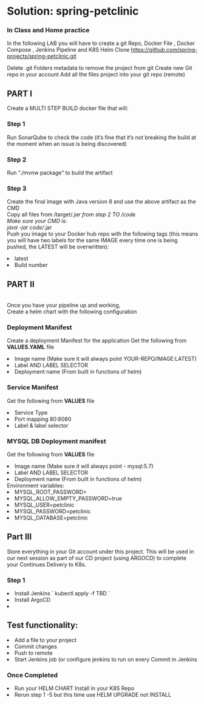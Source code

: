 # Solution: spring-petclinic

 
### In Class and Home practice 
In the following LAB you will have to create a git Repo, Docker File , Docker Compose ,  Jenkins Pipeline and K8S Helm 
Clone https://github.com/spring-projects/spring-petclinic.git

Delete .git Folders metadata to remove the project from git
Create new Git repo in your account 
Add all the files project into your git repo (remote)

## PART I
Create a MULTI STEP BUILD docker file that will:

### Step 1
 Run SonarQube to check the code (it’s fine that it’s not breaking the build at the moment when an issue is being discovered)
  

### Step 2 
Run “./mvnw package” to build the artifact

### Step 3 
Create the final image with Java version 8 and use the above artifact as the CMD
<BR>Copy all files from /target/*.jar from step 2 TO /code
<BR>Make sure your CMD is:
<BR>java -jar code/*.jar
<BR>Push you image to your Docker hub repo with the following tags (this means you will have two labels for the same IMAGE every time one is being pushed, the LATEST will be overwritten):
<LI>latest
<LI>Build number


## PART II 
<BR>Once you have your pipeline up and working,
<BR>Create a helm chart with the following configuration

### Deployment Manifest
Create a deployment Manifest for the application
Get the following from <B>VALUES.YAML</b> file
<LI>Image name (Make sure it will always point YOUR-REPO/IMAGE:LATEST)
<LI>Label AND LABEL SELECTOR
<LI>Deployment name (From built in functions of helm)

### Service Manifest 
  Get the following from <B>VALUES</B> file
<LI>Service Type
<LI>Port mapping 80:8080
<LI>Label & label selector

### MYSQL DB Deployment manifest
Get the following from <B>VALUES</B> file
<LI>Image name (Make sure it will always point - mysql:5.7)
<LI>Label AND LABEL SELECTOR
<LI>Deployment name (From built in functions of helm)
</LI>Environment variables:
<LI> MYSQL_ROOT_PASSWORD=
<LI> MYSQL_ALLOW_EMPTY_PASSWORD=true
<LI> MYSQL_USER=petclinic
<LI> MYSQL_PASSWORD=petclinic
<LI> MYSQL_DATABASE=petclinic



## Part III
Store everything in your Git account under this project.
This will be used in our next session as part of our CD project (using ARGOCD) to complete your Continues Delivery to K8s.
### Step 1
<LI>Install Jenkins
`
kubectl apply -f TBD
`


<LI>Install ArgoCD
<LI> 

## Test functionality:
<LI>Add a file to your project
<LI>Commit changes
<LI>Push to remote 
<LI>Start Jenkins job (or configure jenkins to run on every Commit in Jenkins

### Once Completed
<LI>Run your HELM CHART Install in your K8S Repo
<LI>Rerun step 1 -5 but this time use HELM UPGRADE not INSTALL






